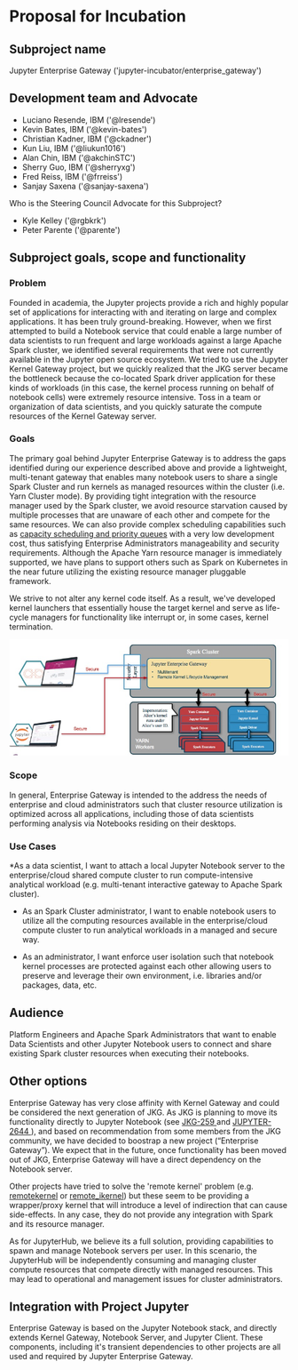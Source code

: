 # Proposal for Incubation

## Subproject name

Jupyter Enterprise Gateway ('jupyter-incubator/enterprise_gateway')

## Development team and Advocate

* Luciano Resende, IBM ('@lresende')
* Kevin Bates, IBM ('@kevin-bates')
* Christian Kadner, IBM ('@ckadner')
* Kun Liu, IBM ('@liukun1016')
* Alan Chin, IBM ('@akchinSTC')
* Sherry Guo, IBM ('@sherryxg')
* Fred Reiss, IBM ('@frreiss')
* Sanjay Saxena ('@sanjay-saxena')

Who is the Steering Council Advocate for this Subproject?

* Kyle Kelley ('@rgbkrk')
* Peter Parente ('@parente')

## Subproject goals, scope and functionality

### Problem
Founded in academia, the Jupyter projects provide a rich and highly popular set of applications for
interacting with and iterating on large and complex applications.  It has been truly ground-breaking.
However, when we first attempted to build a Notebook service that could enable a large number of data
scientists to run frequent and large workloads against a large Apache Spark cluster, we identified
several requirements that were not currently available in the Jupyter open source ecosystem. We tried
to use the Jupyter Kernel Gateway project, but we quickly realized that the JKG server became the
bottleneck because the co-located Spark driver application for these kinds of workloads (in this case,
the kernel process running on behalf of notebook cells) were extremely resource intensive. Toss in a team
or organization of data scientists, and you quickly saturate the compute resources of the Kernel Gateway
server.

### Goals
The primary goal behind Jupyter Enterprise Gateway is to address the gaps identified during our experience
described above and provide a lightweight, multi-tenant gateway that enables many notebook users to share
a single Spark Cluster and run kernels as managed resources within the cluster (i.e. Yarn Cluster mode).
By providing tight integration with the resource manager used by the Spark cluster, we avoid resource starvation
caused by multiple processes that are unaware of each other and compete for the same resources.  We can also provide
complex scheduling capabilities such as [capacity scheduling and priority queues](https://hadoop.apache.org/docs/r2.7.4/hadoop-yarn/hadoop-yarn-site/CapacityScheduler.html)
with a very low development cost, thus satisfying Enterprise Administrators manageability and security
requirements. Although the Apache Yarn resource manager is immediately supported, we have plans to support
others such as Spark on Kubernetes in the near future utilizing the existing resource manager pluggable framework.

We strive to not alter any kernel code itself.  As a result, we've developed kernel launchers that essentially
house the target kernel and serve as life-cycle managers for functionality like interrupt or, in some cases,
kernel termination.

![System Diagram](system-diagram.jpg)

### Scope
In general, Enterprise Gateway is intended to the address the needs of enterprise and cloud administrators
such that cluster resource utilization is optimized across all applications, including those of data scientists
performing analysis via Notebooks residing on their desktops.

### Use Cases

*As a data scientist, I want to attach a local Jupyter Notebook server to the enterprise/cloud shared compute cluster
to run compute-intensive analytical workload (e.g. multi-tenant interactive gateway to Apache Spark cluster).

* As an Spark Cluster administrator, I want to enable notebook users to utilize all the computing resources available
in the enterprise/cloud compute cluster to run analytical workloads in a managed and secure way.

* As an administrator, I want enforce user isolation such that notebook kernel processes are protected against each
other allowing users to preserve and leverage their own environment, i.e. libraries and/or packages, data, etc.

## Audience

Platform Engineers and Apache Spark Administrators that want to enable Data Scientists and other Jupyter
Notebook users to connect and share existing Spark cluster resources when executing their notebooks.


## Other options

Enterprise Gateway has very close affinity with Kernel Gateway and could be considered the next generation of JKG.
As JKG is planning to move its functionality directly to Jupyter Notebook (see [JKG-259 ](https://github.com/jupyter/kernel_gateway/issues/259)
and [JUPYTER-2644 ](https://github.com/jupyter/notebook/issues/2644)), and based on recommendation from some
members from the JKG community, we have decided to boostrap a new project (“Enterprise Gateway”). We expect that in
the future, once functionality has been moved out of JKG, Enterprise Gateway will have a direct dependency on the
Notebook server.

Other projects have tried to solve the 'remote kernel' problem (e.g. [remotekernel](https://github.com/danielballan/remotekernel)
or [remote_ikernel](https://bitbucket.org/tdaff/remote_ikernel)) but these seem to be providing a wrapper/proxy kernel
that will introduce a level of indirection that can cause side-effects. In any case, they do not provide any integration
with Spark and its resource manager.

As for JupyterHub, we believe its a full solution, providing capabilities to spawn and manage Notebook servers per
user. In this scenario, the JupyterHub will be independently consuming and managing cluster compute resources that
compete directly with managed resources.  This may lead to operational and management issues for cluster administrators.

## Integration with Project Jupyter

Enterprise Gateway is based on the Jupyter Notebook stack, and directly extends Kernel Gateway, Notebook Server,
and Jupyter Client. These components, including it's transient dependencies to other projects are all used and
required by Jupyter Enterprise Gateway.
